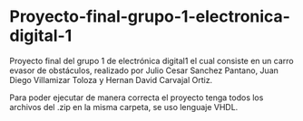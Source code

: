 # Proyecto-final-grupo-1-electronica-digital-1
Proyecto final del grupo 1 de electrónica digital1 el  cual consiste en un carro evasor de obstáculos, realizado por Julio Cesar Sanchez Pantano, Juan Diego Villamizar Toloza y Hernan David Carvajal Ortiz.

Para poder ejecutar de manera correcta el proyecto tenga todos los archivos del .zip en la misma carpeta, se uso lenguaje VHDL. 
